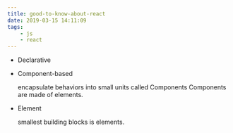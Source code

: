```yaml
---
title: good-to-know-about-react
date: 2019-03-15 14:11:09
tags:
    - js
    - react
---
```

- Declarative

- Component-based

    encapsulate behaviors into small units called Components
    Components are made of elements.

- Element

    smallest building blocks is elements.